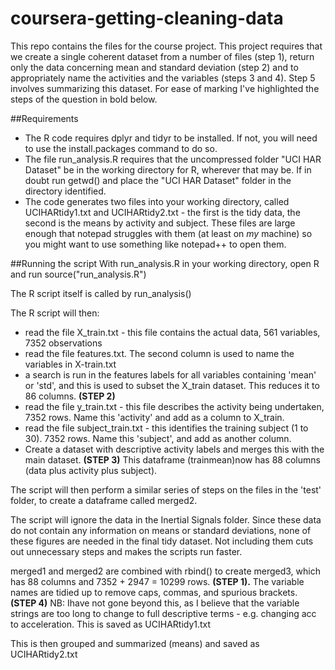# coursera-getting-cleaning-data
This repo contains the files for the course project.
This project requires that we create a single coherent dataset from a number of files (step 1), return only the data concerning mean and standard deviation (step 2) and to appropriately name the activities and the variables (steps 3 and 4). Step 5 involves summarizing this dataset. For ease of marking I've highlighted the steps of the question in bold below.

##Requirements
* The R code requires dplyr and tidyr to be installed. If not, you will need to use the install.packages command to do so.
* The file run_analysis.R requires that the uncompressed folder "UCI HAR Dataset" be in the working directory for R, wherever that may be. If in doubt run getwd() and place the "UCI HAR Dataset" folder in the directory identified.
* The code generates two files into your working directory, called UCIHARtidy1.txt and UCIHARtidy2.txt - the first is the tidy data, the second is the means by activity and subject. These files are large enough that notepad struggles with them (at least on *my* machine) so you might want to use something like notepad++ to open them.

##Running the script
With run_analysis.R in your working directory, open R and run source("run_analysis.R")

The R script itself is called by run_analysis()

The R script will then:
* read the file X_train.txt - this file contains the actual data, 561 variables, 7352 observations
* read the file features.txt. The second column is used to name the variables in X-train.txt
* a search is run in the features labels for all variables containing 'mean' or 'std', and this is used to subset the X_train dataset. This reduces it to 86 columns. __(STEP 2)__
* read the file y_train.txt - this file describes the activity being undertaken, 7352 rows. Name this 'activity' and add as a column to X_train.
* read the file subject_train.txt - this identifies the training subject (1 to 30). 7352 rows. Name this 'subject', and add as another column.
* Create a dataset with descriptive activity labels and merges this with the main dataset. __(STEP 3)__ This dataframe (trainmean)now has 88 columns (data plus activity plus subject).

The script will then perform a similar series of steps on the files in the 'test' folder, to create a dataframe called merged2.

The script will ignore the data in the Inertial Signals folder. Since these data do not contain any information on means or standard deviations, none of these figures are needed in the final tidy dataset. Not including them cuts out unnecessary steps and makes the scripts run faster.

merged1 and merged2 are combined with rbind() to create merged3, which has 88 columns and 7352 + 2947 = 10299 rows. __(STEP 1).__ The variable names are tidied up to remove caps, commas, and spurious brackets. __(STEP 4)__ NB: Ihave not gone beyond this, as I believe that the variable strings are too long to change to full descriptive terms - e.g. changing acc to acceleration.
This is saved as UCIHARtidy1.txt

This is then grouped and summarized (means) and saved as UCIHARtidy2.txt

